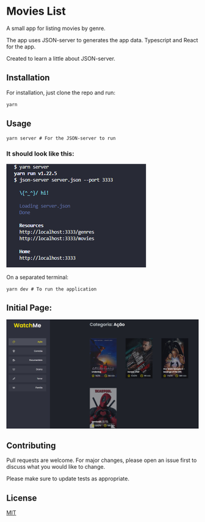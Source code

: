 # Movies List

A small app for listing movies by genre.

The app uses JSON-server to generates the app data. Typescript and React for the app.

Created to learn a little about JSON-server.

## Installation

For installation, just clone the repo and run:

```bash
yarn
```

## Usage

```node
yarn server # For the JSON-server to run
```

### It should look like this:

![Image of Yaktocat](https://github.com/Wolffsmith/moviesList/blob/main/src/assets/watchme_002.PNG?raw=true)

On a separated terminal:

```node
yarn dev # To run the application
```
## Initial Page:

![Image of Yaktocat](https://raw.githubusercontent.com/Wolffsmith/moviesList/main/src/assets/watchme_001.PNG)

## Contributing
Pull requests are welcome. For major changes, please open an issue first to discuss what you would like to change.

Please make sure to update tests as appropriate.

## License
[MIT](https://choosealicense.com/licenses/mit/)
